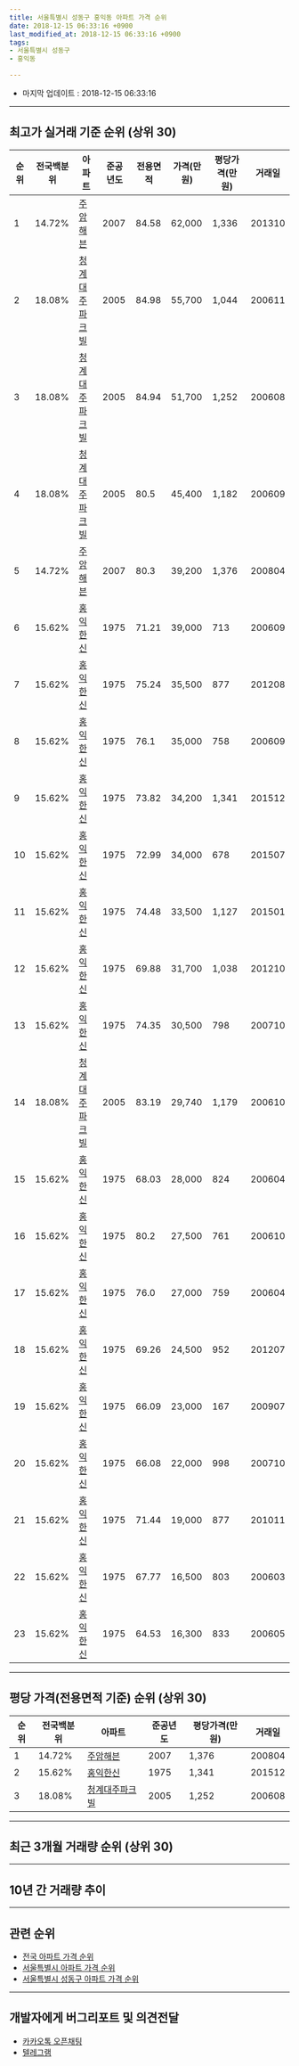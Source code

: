 ```yaml
---
title: 서울특별시 성동구 홍익동 아파트 가격 순위
date: 2018-12-15 06:33:16 +0900
last_modified_at: 2018-12-15 06:33:16 +0900
tags:
- 서울특별시 성동구
- 홍익동

---
```


* 마지막 업데이트 : 2018-12-15 06:33:16

---

## 최고가 실거래 기준 순위 (상위 30)


|순위|전국백분위|아파트|준공년도|전용면적|가격(만원)|평당가격(만원)|거래일|
|---|---|---|---|---|---|---|---|
|1|14.72%|[주암해븐](https://search.naver.com/search.naver?query=%EC%84%9C%EC%9A%B8%ED%8A%B9%EB%B3%84%EC%8B%9C+%EC%84%B1%EB%8F%99%EA%B5%AC+%ED%99%8D%EC%9D%B5%EB%8F%99+%EC%A3%BC%EC%95%94%ED%95%B4%EB%B8%90)|2007|84.58|62,000|1,336|201310|
|2|18.08%|[청계대주파크빌](https://search.naver.com/search.naver?query=%EC%84%9C%EC%9A%B8%ED%8A%B9%EB%B3%84%EC%8B%9C+%EC%84%B1%EB%8F%99%EA%B5%AC+%ED%99%8D%EC%9D%B5%EB%8F%99+%EC%B2%AD%EA%B3%84%EB%8C%80%EC%A3%BC%ED%8C%8C%ED%81%AC%EB%B9%8C)|2005|84.98|55,700|1,044|200611|
|3|18.08%|[청계대주파크빌](https://search.naver.com/search.naver?query=%EC%84%9C%EC%9A%B8%ED%8A%B9%EB%B3%84%EC%8B%9C+%EC%84%B1%EB%8F%99%EA%B5%AC+%ED%99%8D%EC%9D%B5%EB%8F%99+%EC%B2%AD%EA%B3%84%EB%8C%80%EC%A3%BC%ED%8C%8C%ED%81%AC%EB%B9%8C)|2005|84.94|51,700|1,252|200608|
|4|18.08%|[청계대주파크빌](https://search.naver.com/search.naver?query=%EC%84%9C%EC%9A%B8%ED%8A%B9%EB%B3%84%EC%8B%9C+%EC%84%B1%EB%8F%99%EA%B5%AC+%ED%99%8D%EC%9D%B5%EB%8F%99+%EC%B2%AD%EA%B3%84%EB%8C%80%EC%A3%BC%ED%8C%8C%ED%81%AC%EB%B9%8C)|2005|80.5|45,400|1,182|200609|
|5|14.72%|[주암해븐](https://search.naver.com/search.naver?query=%EC%84%9C%EC%9A%B8%ED%8A%B9%EB%B3%84%EC%8B%9C+%EC%84%B1%EB%8F%99%EA%B5%AC+%ED%99%8D%EC%9D%B5%EB%8F%99+%EC%A3%BC%EC%95%94%ED%95%B4%EB%B8%90)|2007|80.3|39,200|1,376|200804|
|6|15.62%|[홍익한신](https://search.naver.com/search.naver?query=%EC%84%9C%EC%9A%B8%ED%8A%B9%EB%B3%84%EC%8B%9C+%EC%84%B1%EB%8F%99%EA%B5%AC+%ED%99%8D%EC%9D%B5%EB%8F%99+%ED%99%8D%EC%9D%B5%ED%95%9C%EC%8B%A0)|1975|71.21|39,000|713|200609|
|7|15.62%|[홍익한신](https://search.naver.com/search.naver?query=%EC%84%9C%EC%9A%B8%ED%8A%B9%EB%B3%84%EC%8B%9C+%EC%84%B1%EB%8F%99%EA%B5%AC+%ED%99%8D%EC%9D%B5%EB%8F%99+%ED%99%8D%EC%9D%B5%ED%95%9C%EC%8B%A0)|1975|75.24|35,500|877|201208|
|8|15.62%|[홍익한신](https://search.naver.com/search.naver?query=%EC%84%9C%EC%9A%B8%ED%8A%B9%EB%B3%84%EC%8B%9C+%EC%84%B1%EB%8F%99%EA%B5%AC+%ED%99%8D%EC%9D%B5%EB%8F%99+%ED%99%8D%EC%9D%B5%ED%95%9C%EC%8B%A0)|1975|76.1|35,000|758|200609|
|9|15.62%|[홍익한신](https://search.naver.com/search.naver?query=%EC%84%9C%EC%9A%B8%ED%8A%B9%EB%B3%84%EC%8B%9C+%EC%84%B1%EB%8F%99%EA%B5%AC+%ED%99%8D%EC%9D%B5%EB%8F%99+%ED%99%8D%EC%9D%B5%ED%95%9C%EC%8B%A0)|1975|73.82|34,200|1,341|201512|
|10|15.62%|[홍익한신](https://search.naver.com/search.naver?query=%EC%84%9C%EC%9A%B8%ED%8A%B9%EB%B3%84%EC%8B%9C+%EC%84%B1%EB%8F%99%EA%B5%AC+%ED%99%8D%EC%9D%B5%EB%8F%99+%ED%99%8D%EC%9D%B5%ED%95%9C%EC%8B%A0)|1975|72.99|34,000|678|201507|
|11|15.62%|[홍익한신](https://search.naver.com/search.naver?query=%EC%84%9C%EC%9A%B8%ED%8A%B9%EB%B3%84%EC%8B%9C+%EC%84%B1%EB%8F%99%EA%B5%AC+%ED%99%8D%EC%9D%B5%EB%8F%99+%ED%99%8D%EC%9D%B5%ED%95%9C%EC%8B%A0)|1975|74.48|33,500|1,127|201501|
|12|15.62%|[홍익한신](https://search.naver.com/search.naver?query=%EC%84%9C%EC%9A%B8%ED%8A%B9%EB%B3%84%EC%8B%9C+%EC%84%B1%EB%8F%99%EA%B5%AC+%ED%99%8D%EC%9D%B5%EB%8F%99+%ED%99%8D%EC%9D%B5%ED%95%9C%EC%8B%A0)|1975|69.88|31,700|1,038|201210|
|13|15.62%|[홍익한신](https://search.naver.com/search.naver?query=%EC%84%9C%EC%9A%B8%ED%8A%B9%EB%B3%84%EC%8B%9C+%EC%84%B1%EB%8F%99%EA%B5%AC+%ED%99%8D%EC%9D%B5%EB%8F%99+%ED%99%8D%EC%9D%B5%ED%95%9C%EC%8B%A0)|1975|74.35|30,500|798|200710|
|14|18.08%|[청계대주파크빌](https://search.naver.com/search.naver?query=%EC%84%9C%EC%9A%B8%ED%8A%B9%EB%B3%84%EC%8B%9C+%EC%84%B1%EB%8F%99%EA%B5%AC+%ED%99%8D%EC%9D%B5%EB%8F%99+%EC%B2%AD%EA%B3%84%EB%8C%80%EC%A3%BC%ED%8C%8C%ED%81%AC%EB%B9%8C)|2005|83.19|29,740|1,179|200610|
|15|15.62%|[홍익한신](https://search.naver.com/search.naver?query=%EC%84%9C%EC%9A%B8%ED%8A%B9%EB%B3%84%EC%8B%9C+%EC%84%B1%EB%8F%99%EA%B5%AC+%ED%99%8D%EC%9D%B5%EB%8F%99+%ED%99%8D%EC%9D%B5%ED%95%9C%EC%8B%A0)|1975|68.03|28,000|824|200604|
|16|15.62%|[홍익한신](https://search.naver.com/search.naver?query=%EC%84%9C%EC%9A%B8%ED%8A%B9%EB%B3%84%EC%8B%9C+%EC%84%B1%EB%8F%99%EA%B5%AC+%ED%99%8D%EC%9D%B5%EB%8F%99+%ED%99%8D%EC%9D%B5%ED%95%9C%EC%8B%A0)|1975|80.2|27,500|761|200610|
|17|15.62%|[홍익한신](https://search.naver.com/search.naver?query=%EC%84%9C%EC%9A%B8%ED%8A%B9%EB%B3%84%EC%8B%9C+%EC%84%B1%EB%8F%99%EA%B5%AC+%ED%99%8D%EC%9D%B5%EB%8F%99+%ED%99%8D%EC%9D%B5%ED%95%9C%EC%8B%A0)|1975|76.0|27,000|759|200604|
|18|15.62%|[홍익한신](https://search.naver.com/search.naver?query=%EC%84%9C%EC%9A%B8%ED%8A%B9%EB%B3%84%EC%8B%9C+%EC%84%B1%EB%8F%99%EA%B5%AC+%ED%99%8D%EC%9D%B5%EB%8F%99+%ED%99%8D%EC%9D%B5%ED%95%9C%EC%8B%A0)|1975|69.26|24,500|952|201207|
|19|15.62%|[홍익한신](https://search.naver.com/search.naver?query=%EC%84%9C%EC%9A%B8%ED%8A%B9%EB%B3%84%EC%8B%9C+%EC%84%B1%EB%8F%99%EA%B5%AC+%ED%99%8D%EC%9D%B5%EB%8F%99+%ED%99%8D%EC%9D%B5%ED%95%9C%EC%8B%A0)|1975|66.09|23,000|167|200907|
|20|15.62%|[홍익한신](https://search.naver.com/search.naver?query=%EC%84%9C%EC%9A%B8%ED%8A%B9%EB%B3%84%EC%8B%9C+%EC%84%B1%EB%8F%99%EA%B5%AC+%ED%99%8D%EC%9D%B5%EB%8F%99+%ED%99%8D%EC%9D%B5%ED%95%9C%EC%8B%A0)|1975|66.08|22,000|998|200710|
|21|15.62%|[홍익한신](https://search.naver.com/search.naver?query=%EC%84%9C%EC%9A%B8%ED%8A%B9%EB%B3%84%EC%8B%9C+%EC%84%B1%EB%8F%99%EA%B5%AC+%ED%99%8D%EC%9D%B5%EB%8F%99+%ED%99%8D%EC%9D%B5%ED%95%9C%EC%8B%A0)|1975|71.44|19,000|877|201011|
|22|15.62%|[홍익한신](https://search.naver.com/search.naver?query=%EC%84%9C%EC%9A%B8%ED%8A%B9%EB%B3%84%EC%8B%9C+%EC%84%B1%EB%8F%99%EA%B5%AC+%ED%99%8D%EC%9D%B5%EB%8F%99+%ED%99%8D%EC%9D%B5%ED%95%9C%EC%8B%A0)|1975|67.77|16,500|803|200603|
|23|15.62%|[홍익한신](https://search.naver.com/search.naver?query=%EC%84%9C%EC%9A%B8%ED%8A%B9%EB%B3%84%EC%8B%9C+%EC%84%B1%EB%8F%99%EA%B5%AC+%ED%99%8D%EC%9D%B5%EB%8F%99+%ED%99%8D%EC%9D%B5%ED%95%9C%EC%8B%A0)|1975|64.53|16,300|833|200605|


---

## 평당 가격(전용면적 기준) 순위 (상위 30)


|순위|전국백분위|아파트|준공년도|평당가격(만원)|거래일|
|---|---|---|---|---|---|
|1|14.72%|[주암해븐](https://search.naver.com/search.naver?query=%EC%84%9C%EC%9A%B8%ED%8A%B9%EB%B3%84%EC%8B%9C+%EC%84%B1%EB%8F%99%EA%B5%AC+%ED%99%8D%EC%9D%B5%EB%8F%99+%EC%A3%BC%EC%95%94%ED%95%B4%EB%B8%90)|2007|1,376|200804|
|2|15.62%|[홍익한신](https://search.naver.com/search.naver?query=%EC%84%9C%EC%9A%B8%ED%8A%B9%EB%B3%84%EC%8B%9C+%EC%84%B1%EB%8F%99%EA%B5%AC+%ED%99%8D%EC%9D%B5%EB%8F%99+%ED%99%8D%EC%9D%B5%ED%95%9C%EC%8B%A0)|1975|1,341|201512|
|3|18.08%|[청계대주파크빌](https://search.naver.com/search.naver?query=%EC%84%9C%EC%9A%B8%ED%8A%B9%EB%B3%84%EC%8B%9C+%EC%84%B1%EB%8F%99%EA%B5%AC+%ED%99%8D%EC%9D%B5%EB%8F%99+%EC%B2%AD%EA%B3%84%EB%8C%80%EC%A3%BC%ED%8C%8C%ED%81%AC%EB%B9%8C)|2005|1,252|200608|


---

## 최근 3개월 거래량 순위 (상위 30)


<div style="width:100%;">
    <canvas id="deal_count_ranking" height="250"></canvas>
</div>


<script>
new Chart(document.getElementById("deal_count_ranking"), {
    type: 'horizontalBar',
    data: {
        labels: ['주암해븐'],
        datasets: [{
            label: '실거래 수',
            data: [1],
            borderColor: "rgba(255, 0, 128, 1)",
            backgroundColor: "rgba(255, 0, 128, 0.5)",
            fill: false,
        }]
    },
    options: {
        responsive: true,
        title: {
            display: true,
            text: '최근 3개월 거래량 순위'
        },
        tooltips: {
            mode: 'index',
            intersect: false,
            callbacks: {
                title: function(tooltipItems, data) {
                    return "실거래 수:";
                },
                label: function(tooltipItem, data) {
                    return data.labels[tooltipItem.index] + ": " + tooltipItem.xLabel;
                }
            }
        },
        hover: {
            mode: 'nearest',
            intersect: true
        },
        scales: {
            xAxes: [{
                display: true,
                scaleLabel: {
                    display: true,
                    labelString: '실거래 수'
                },
                ticks: {
                    suggestedMin: 0,
                }
            }],
            yAxes: [{
                display: true,
                ticks: {
                    autoSkip: false,
                    callback: function(value, index, values) {
                        if (value.length > 15)
                            return value.substr(0, 13) + "...";
                        else
                            return value;
                    }
                },
                scaleLabel: {
                    display: false,
                }
            }]
        }
    }
});

</script>


---

## 10년 간 거래량 추이


<div style="width:100%;">
    <canvas id="deal_progress" height="250"></canvas>
</div>

<script>
new Chart(document.getElementById("deal_progress"), {
    type: 'line',
    data: {
        labels: ['200812','200901','200902','200903','200904','200905','200906','200907','200908','200909','200910','200911','200912','201001','201002','201003','201004','201005','201006','201007','201008','201009','201010','201011','201012','201101','201102','201103','201104','201105','201106','201107','201108','201109','201110','201111','201112','201201','201202','201203','201204','201205','201206','201207','201208','201209','201210','201211','201212','201301','201302','201303','201304','201305','201306','201307','201308','201309','201310','201311','201312','201401','201402','201403','201404','201405','201406','201407','201408','201409','201410','201411','201412','201501','201502','201503','201504','201505','201506','201507','201508','201509','201510','201511','201512','201601','201602','201603','201604','201605','201606','201607','201608','201609','201610','201611','201612','201701','201702','201703','201704','201705','201706','201707','201708','201709','201710','201711','201712','201801','201802','201803','201804','201805','201806','201807','201808','201809','201810','201811','201812'],
        datasets: [{
            label: '실거래 수',
            pointRadius: 1,
            data: [0, 0, 0, 0, 2, 2, 0, 1, 2, 1, 0, 0, 0, 0, 1, 2, 1, 0, 1, 1, 1, 0, 0, 1, 3, 1, 0, 2, 0, 1, 2, 1, 3, 0, 0, 1, 0, 0, 1, 0, 3, 0, 0, 1, 1, 0, 3, 2, 2, 0, 1, 2, 0, 0, 1, 2, 1, 0, 1, 0, 1, 1, 2, 2, 2, 3, 1, 0, 1, 0, 1, 1, 2, 3, 2, 4, 6, 1, 2, 2, 1, 0, 2, 1, 1, 1, 1, 1, 4, 1, 2, 3, 0, 3, 1, 1, 1, 0, 0, 0, 0, 1, 2, 4, 1, 0, 2, 3, 0, 1, 1, 0, 1, 2, 1, 0, 1, 0, 0, 1, 0],
            borderColor: "rgba(255, 201, 14, 1)",
            backgroundColor: "rgba(255, 201, 14, 0.5)",
            fill: true,
        }]
    },
    options: {
        responsive: true,
        title: {
            display: true,
            text: '10년간 거래량 추이'
        },
        tooltips: {
            mode: 'index',
            intersect: false,
        },
        hover: {
            mode: 'nearest',
            intersect: true
        },
        scales: {
            xAxes: [{
                display: true,
                scaleLabel: {
                    display: true,
                    labelString: '년/월'
                }
            }],
            yAxes: [{
                display: true,
                ticks: {
                    suggestedMin: 0,
                },
                scaleLabel: {
                    display: true,
                    labelString: '실거래 수'
                }
            }]
        }
    }
});

</script>


---

## 관련 순위

- [전국 아파트 가격 순위](https://inasie.github.io/apt-ranking/전국)
- [서울특별시 아파트 가격 순위](https://inasie.github.io/apt-ranking/서울특별시)
- [서울특별시 성동구 아파트 가격 순위](https://inasie.github.io/apt-ranking/서울특별시-성동구)


---

## 개발자에게 버그리포트 및 의견전달

- [카카오톡 오픈채팅](https://open.kakao.com/o/gLJUAP4)
- [텔레그램](https://t.me/inasie)


